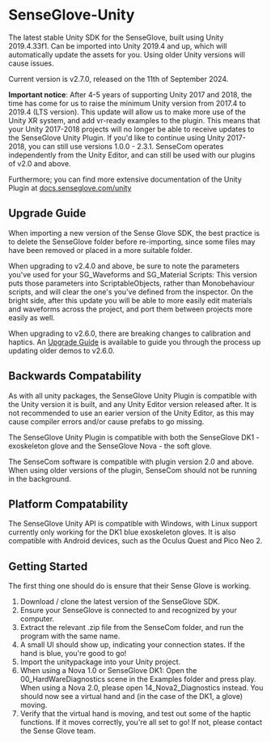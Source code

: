 # SenseGlove-Unity
The latest stable Unity SDK for the SenseGlove, built using Unity 2019.4.33f1. Can be imported into Unity 2019.4 and up, which will automatically update the assets for you. Using older Unity versions will cause issues.

Current version is v2.7.0, released on the 11th of September 2024.

**Important notice**: After 4-5 years of supporting Unity 2017 and 2018, the time has come for us to raise the minimum Unity version from 2017.4 to 2019.4 (LTS version). This update will allow us to make more use of the Unity XR system, and add vr-ready examples to the plugin. This means that your Unity 2017-2018 projects will no longer be able to receive updates to the SenseGlove Unity Plugin. If you'd like to continue using Unity 2017-2018, you can still use versions 1.0.0 - 2.3.1. SenseCom operates independently from the Unity Editor, and can still be used with our plugins of v2.0 and above.

Furthermore; you can find more extensive documentation of the Unity Plugin at [docs.senseglove.com/unity](https://senseglove.gitlab.io/SenseGloveDocs/unity/overview.html)

## Upgrade Guide
When importing a new version of the Sense Glove SDK, the best practice is to delete the SenseGlove folder before re-importing, since some files may have been removed or placed in a more suitable folder.

When upgrading to v2.4.0 and above, be sure to note the parameters you've used for your SG_Waveforms and SG_Material Scripts: This version puts those parameters into ScriptableObjects, rather than Monobehaviour scripts, and will clear the one's you've defined from the inspector. On the bright side, after this update you will be able to more easily edit materials and waveforms across the project, and port them between projects more easily as well.

When upgrading to v2.6.0, there are breaking changes to calibration and haptics. An [Upgrade Guide](https://senseglove.gitlab.io/SenseGloveDocs/unity/update-to-2-6.html) is available to guide you through the process up updating older demos to v2.6.0.

## Backwards Compatability
As with all unity packages, the SenseGlove Unity Plugin is compatible with the Unity version it is built, and any Unity Editor version released after. It is not recommended to use an earier version of the Unity Editor, as this may cause compiler errors and/or cause prefabs to go missing.

The SenseGlove Unity Plugin is compatible with both the SenseGlove DK1 - exoskeleton glove and the SenseGlove Nova - the soft glove.

The SenseCom software is compatible with plugin version 2.0 and above. When using older versions of the plugin, SenseCom should not be running in the background.

## Platform Compatability
The SenseGlove Unity API is compatible with Windows, with Linux support currently only working for the DK1 blue exoskeleton gloves. It is also compatible with Android devices, such as the Oculus Quest and Pico Neo 2.

## Getting Started
The first thing one should do is ensure that their Sense Glove is working.

1.	Download / clone the latest version of the SenseGlove SDK.
2.	Ensure your SenseGlove is connected to and recognized by your computer.
3.  Extract the relevant .zip file from the SenseCom folder, and run the program with the same name.
4.  A small UI should show up, indicating your connection states. If the hand is blue, you're good to go!
5.	Import the unitypackage into your Unity project.
6.	When using a Nova 1.0 or SenseGlove DK1: Open the 00_HardWareDiagnostics scene in the Examples folder and press play. When using a Nova 2.0, please open 14_Nova2_Diagnostics instead. You should now see a virtual hand and (in the case of the DK1, a glove) moving.
7.  Verify that the virtual hand is moving, and test out some of the haptic functions. If it moves correctly, you're all set to go! If not, please contact the Sense Glove team.
